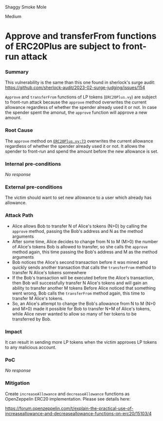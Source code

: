 Shaggy Smoke Mole

Medium

# Approve and transferFrom functions of ERC20Plus are subject to front-run attack

### Summary

This vulnerability is the same than this one found in sherlock's surge audit: https://github.com/sherlock-audit/2023-02-surge-judging/issues/154

`Approve` and `transferFrom` functions of LP tokens (`ERC20Plus.vy`) are subject to front-run attack because the `approve` method overwrites the current allowance regardless of whether the spender already used it or not. In case the spender spent the amonut, the `approve` function will approve a new amount.

### Root Cause

The `approve` method on [`ERC20Plus.vy:73`](https://github.com/sherlock-audit/2024-08-velar-artha/blob/main/gl-sherlock/contracts/tokens/ERC20Plus.vy#L73-L77) overwrites the current allowance regardless of whether the spender already used it or not. It allows the spender to front-run and spend the amount before the new allowance is set.

### Internal pre-conditions

_No response_

### External pre-conditions

The victim should want to set new allowance to a user which already has allowance.

### Attack Path

- Alice allows Bob to transfer N of Alice's tokens (N>0) by calling the `approve` method, passing the Bob's address and N as the method arguments
- After some time, Alice decides to change from N to M (M>0) the number of Alice's tokens Bob is allowed to transfer, so she calls the `approve` method again, this time passing the Bob's address and M as the method arguments
- Bob notices the Alice's second transaction before it was mined and quickly sends another transaction that calls the `transferFrom` method to transfer N Alice's tokens somewhere
- If the Bob's transaction will be executed before the Alice's transaction, then Bob will successfully transfer N Alice's tokens and will gain an ability to transfer another M tokens
Before Alice noticed that something went wrong, Bob calls the `transferFrom` method again, this time to transfer M Alice's tokens.
- So, an Alice's attempt to change the Bob's allowance from N to M (N>0 and M>0) made it possible for Bob to transfer N+M of Alice's tokens, while Alice never wanted to allow so many of her tokens to be transferred by Bob.

### Impact

It can result in sending more LP tokens when the victim approves LP tokens to any malicious account.

### PoC

_No response_

### Mitigation

Create `increaseAllowance` and `decreaseAllowance` functions as OpenZeppelin ERC20 implementation. Please see details here:

https://forum.openzeppelin.com/t/explain-the-practical-use-of-increaseallowance-and-decreaseallowance-functions-on-erc20/15103/4